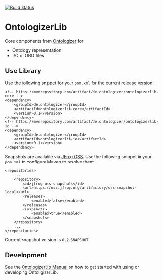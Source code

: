 [![Build Status](https://travis-ci.org/ontologizer/ontologizerlib.svg?branch=master)](https://travis-ci.org/ontologizer/ontologizerlib)

# OntologizerLib

Core components from [Ontologizer](http://ontologizer.de) for

- Ontology representation
- I/O of OBO files

## Use Library

Use the following snippet for your `pom.xml` for the current release version:

```
<!-- https://mvnrepository.com/artifact/de.ontologizer/ontologizerlib-core -->
<dependency>
    <groupId>de.ontologizer</groupId>
    <artifactId>ontologizerlib-core</artifactId>
    <version>0.1</version>
</dependency>
<!-- https://mvnrepository.com/artifact/de.ontologizer/ontologizerlib-io -->
<dependency>
    <groupId>de.ontologizer</groupId>
    <artifactId>ontologizerlib-io</artifactId>
    <version>0.1</version>
</dependency>
```

Snapshots are available via [JFrog OSS](https://oss.jfrog.org). Use the following
snippet in your `pom.xml` to configure Maven to resolve them:

```
<repositories>
    ...
    <repository>
        <id>jfrog-oss-snapshots</id>
        <url>https://oss.jfrog.org/artifactory/oss-snapshot-local</url>
        <releases>
            <enabled>false</enabled>
        </releases>
        <snapshots>
            <enabled>true</enabled>
        </snapshots>
    </repository>
    ...
</repositories>
```

Current snapshot version is `0.2-SNAPSHOT`.

## Development

See the [OntologizerLib Manual](http://ontologizerlib.rtfd.io) on how to get started with using or developing OntoligizerLib.
